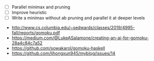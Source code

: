 - [ ] Parallel minimax and pruning
- [ ] Improve heuristic
- [ ] Write a minimax without ab pruning and parallel it at deeper levels

 - http://www.cs.columbia.edu/~sedwards/classes/2019/4995-fall/reports/gomoku.pdf
 - https://medium.com/@LukeASalamone/creating-an-ai-for-gomoku-28a4c84c7a52
 - https://github.com/sowakarol/gomoku-haskell
 - https://github.com/lihongxun945/myblog/issues/14
